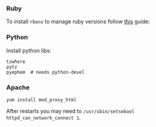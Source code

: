 
### Ruby
To install `rbenv` to manage ruby versions follow [this](https://www.digitalocean.com/community/tutorials/how-to-install-ruby-on-rails-with-rbenv-on-centos-7) guide:


### Python
Install python libs:
```
tzwhere
pytz
pyephem  # needs python-devel
```

### Apache

`yum install mod_proxy_html`

After restarts you may need to `/usr/sbin/setsebool httpd_can_network_connect 1`.

